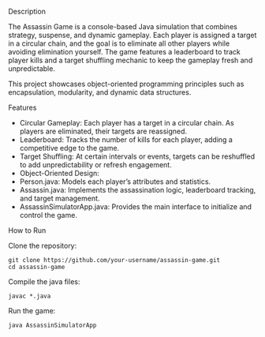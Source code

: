 Description

The Assassin Game is a console-based Java simulation that combines strategy, suspense, and dynamic gameplay. Each player is assigned a target in a circular chain, and the goal is to eliminate all other players while avoiding elimination yourself. The game features a leaderboard to track player kills and a target shuffling mechanic to keep the gameplay fresh and unpredictable.

This project showcases object-oriented programming principles such as encapsulation, modularity, and dynamic data structures.

Features

- Circular Gameplay: Each player has a target in a circular chain. As players are eliminated, their targets are reassigned.
- Leaderboard: Tracks the number of kills for each player, adding a competitive edge to the game.
- Target Shuffling: At certain intervals or events, targets can be reshuffled to add unpredictability or refresh engagement.
- Object-Oriented Design:
- Person.java: Models each player’s attributes and statistics.
- Assassin.java: Implements the assassination logic, leaderboard tracking, and target management.
- AssassinSimulatorApp.java: Provides the main interface to initialize and control the game.

How to Run

Clone the repository:

	git clone https://github.com/your-username/assassin-game.git
	cd assassin-game

Compile the java files:

	javac *.java

Run the game:

 	java AssassinSimulatorApp

